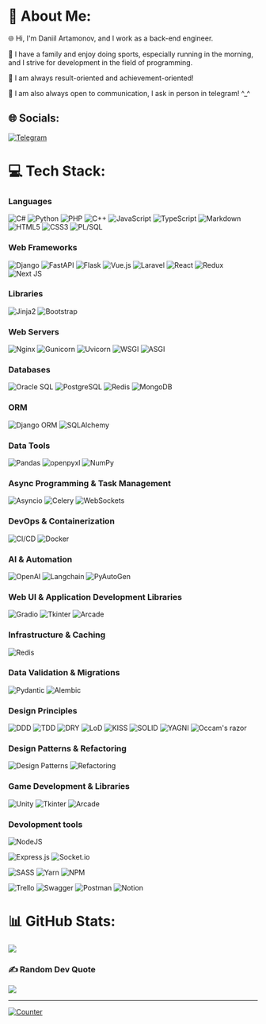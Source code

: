 # 💫 About Me:
🌐 Hi, I'm Daniil Artamonov, and I work as a back-end engineer.

🔭 I have a family and enjoy doing sports, especially running in the morning, and I strive for development in the field of programming.

👯 I am always result-oriented and achievement-oriented!

💬 I am also always open to communication, I ask in person in telegram! ^_^


## 🌐 Socials:
[![Telegram](https://img.shields.io/badge/Telegram-%230088CC.svg?logo=Telegram&logoColor=white)](https://t.me/shamemask)

# 💻 Tech Stack:

### Languages

![C#](https://img.shields.io/badge/c%23-%23239120.svg?style=for-the-badge&logo=c-sharp&logoColor=white)
![Python](https://img.shields.io/badge/python-%2314354C.svg?style=for-the-badge&logo=python&logoColor=white)
![PHP](https://img.shields.io/badge/php-%23777BB4.svg?style=for-the-badge&logo=php&logoColor=white)
 ![C++](https://img.shields.io/badge/c++-%2300599C.svg?style=for-the-badge&logo=c%2B%2B&logoColor=white) ![JavaScript](https://img.shields.io/badge/javascript-%23323330.svg?style=for-the-badge&logo=javascript&logoColor=%23F7DF1E) ![TypeScript](https://img.shields.io/badge/typescript-%23007ACC.svg?style=for-the-badge&logo=typescript&logoColor=white) ![Markdown](https://img.shields.io/badge/markdown-%23000000.svg?style=for-the-badge&logo=markdown&logoColor=white) ![HTML5](https://img.shields.io/badge/html5-%23E34F26.svg?style=for-the-badge&logo=html5&logoColor=white) ![CSS3](https://img.shields.io/badge/css3-%231572B6.svg?style=for-the-badge&logo=css3&logoColor=white) ![PL/SQL](https://img.shields.io/badge/plsql-%230B5394.svg?style=for-the-badge&logo=oracle&logoColor=white)


### Web Frameworks
![Django](https://img.shields.io/badge/Django-092E20?style=for-the-badge&logo=django&logoColor=green)
![FastAPI](https://img.shields.io/badge/fastapi-%2300C7B7.svg?style=for-the-badge&logo=fastapi&logoColor=white)
![Flask](https://img.shields.io/badge/flask-%23000000.svg?style=for-the-badge&logo=flask&logoColor=white)
![Vue.js](https://img.shields.io/badge/vuejs-%234FC08D.svg?style=for-the-badge&logo=vue.js&logoColor=white)
![Laravel](https://img.shields.io/badge/laravel-%23FF2D20.svg?style=for-the-badge&logo=laravel&logoColor=white)
![React](https://img.shields.io/badge/react-%2320232a.svg?style=for-the-badge&logo=react&logoColor=%2361DAFB) ![Redux](https://img.shields.io/badge/redux-%23593d88.svg?style=for-the-badge&logo=redux&logoColor=white)
![Next JS](https://img.shields.io/badge/Next-black?style=for-the-badge&logo=next.js&logoColor=white)

### Libraries
![Jinja2](https://img.shields.io/badge/jinja2-%230B5394.svg?style=for-the-badge&logo=jinja2&logoColor=white)
![Bootstrap](https://img.shields.io/badge/bootstrap-%23563D7C.svg?style=for-the-badge&logo=bootstrap&logoColor=white)

### Web Servers
![Nginx](https://img.shields.io/badge/nginx-%23009639.svg?style=for-the-badge&logo=nginx&logoColor=white)
![Gunicorn](https://img.shields.io/badge/gunicorn-%298729.svg?style=for-the-badge&logo=gunicorn&logoColor=white)
![Uvicorn](https://img.shields.io/badge/uvicorn-%23202829.svg?style=for-the-badge&logo=uvicorn&logoColor=white)
![WSGI](https://img.shields.io/badge/wsgi-%23000000.svg?style=for-the-badge)
![ASGI](https://img.shields.io/badge/asgi-%23232842.svg?style=for-the-badge)

### Databases
![Oracle SQL](https://img.shields.io/badge/oracle-%23F80000.svg?style=for-the-badge&logo=oracle&logoColor=white)
![PostgreSQL](https://img.shields.io/badge/postgresql-%23336791.svg?style=for-the-badge&logo=postgresql&logoColor=white)
![Redis](https://img.shields.io/badge/redis-%23DC382D.svg?style=for-the-badge&logo=redis&logoColor=white)
![MongoDB](https://img.shields.io/badge/MongoDB-%234ea94b.svg?style=for-the-badge&logo=mongodb&logoColor=white) 

### ORM
![Django ORM](https://img.shields.io/badge/Django_ORM-%23092E20.svg?style=for-the-badge&logo=django&logoColor=white)
![SQLAlchemy](https://img.shields.io/badge/sqlalchemy-%23CB3837.svg?style=for-the-badge&logo=sqlalchemy&logoColor=white)

### Data Tools
![Pandas](https://img.shields.io/badge/pandas-%23150458.svg?style=for-the-badge&logo=pandas&logoColor=white)
![openpyxl](https://img.shields.io/badge/openpyxl-%231B1C1D.svg?style=for-the-badge&logo=openpyxl&logoColor=white)
![NumPy](https://img.shields.io/badge/numpy-%23013243.svg?style=for-the-badge&logo=numpy&logoColor=white)

### Async Programming & Task Management
![Asyncio](https://img.shields.io/badge/asyncio-%23000000.svg?style=for-the-badge)
![Celery](https://img.shields.io/badge/celery-%2300C7B7.svg?style=for-the-badge&logo=celery&logoColor=white)
![WebSockets](https://img.shields.io/badge/websockets-%23FF6600.svg?style=for-the-badge)

### DevOps & Containerization
![CI/CD](https://img.shields.io/badge/cicd-%23007ACC.svg?style=for-the-badge)
![Docker](https://img.shields.io/badge/docker-%232496ED.svg?style=for-the-badge&logo=docker&logoColor=white)

### AI & Automation
![OpenAI](https://img.shields.io/badge/openai-%231E1E1E.svg?style=for-the-badge&logo=openai&logoColor=white)
![Langchain](https://img.shields.io/badge/langchain-%23202333.svg?style=for-the-badge)
![PyAutoGen](https://img.shields.io/badge/pyautogen-%23FF9800.svg?style=for-the-badge)

### Web UI & Application Development Libraries
![Gradio](https://img.shields.io/badge/gradio-%2300A896.svg?style=for-the-badge&logo=gradio&logoColor=white)
![Tkinter](https://img.shields.io/badge/tkinter-%230084B4.svg?style=for-the-badge)
![Arcade](https://img.shields.io/badge/arcade-%23FFCC33.svg?style=for-the-badge)

### Infrastructure & Caching
![Redis](https://img.shields.io/badge/redis-%23DC382D.svg?style=for-the-badge&logo=redis&logoColor=white)


### Data Validation & Migrations
![Pydantic](https://img.shields.io/badge/pydantic-%230033C7.svg?style=for-the-badge)
![Alembic](https://img.shields.io/badge/alembic-%23323330.svg?style=for-the-badge)

### Design Principles
![DDD](https://img.shields.io/badge/ddd-%23000000.svg?style=for-the-badge)
![TDD](https://img.shields.io/badge/tdd-%231E90FF.svg?style=for-the-badge)
![DRY](https://img.shields.io/badge/dry-%23232323.svg?style=for-the-badge)
![LoD](https://img.shields.io/badge/lod-%23808080.svg?style=for-the-badge)
![KISS](https://img.shields.io/badge/kiss-%239ACD32.svg?style=for-the-badge)
![SOLID](https://img.shields.io/badge/solid-%2332CD32.svg?style=for-the-badge)
![YAGNI](https://img.shields.io/badge/yagni-%238B4513.svg?style=for-the-badge)
![Occam's razor](https://img.shields.io/badge/occam%27s_razor-%239ACD32.svg?style=for-the-badge)


### Design Patterns & Refactoring
![Design Patterns](https://img.shields.io/badge/design_patterns-%23800000.svg?style=for-the-badge)
![Refactoring](https://img.shields.io/badge/refactoring-%231F75FE.svg?style=for-the-badge)

### Game Development & Libraries
![Unity](https://img.shields.io/badge/unity-%23000000.svg?style=for-the-badge&logo=unity&logoColor=white)
![Tkinter](https://img.shields.io/badge/tkinter-%230084B4.svg?style=for-the-badge)
![Arcade](https://img.shields.io/badge/arcade-%23FFCC33.svg?style=for-the-badge)


### Devolopment tools
![NodeJS](https://img.shields.io/badge/node.js-6DA55F?style=for-the-badge&logo=node.js&logoColor=white)

![Express.js](https://img.shields.io/badge/express.js-%23404d59.svg?style=for-the-badge&logo=express&logoColor=%2361DAFB)   ![Socket.io](https://img.shields.io/badge/Socket.io-black?style=for-the-badge&logo=socket.io&badgeColor=010101)

![SASS](https://img.shields.io/badge/SASS-hotpink.svg?style=for-the-badge&logo=SASS&logoColor=white) 
![Yarn](https://img.shields.io/badge/yarn-%232C8EBB.svg?style=for-the-badge&logo=yarn&logoColor=white) ![NPM](https://img.shields.io/badge/NPM-%23000000.svg?style=for-the-badge&logo=npm&logoColor=white)

![Trello](https://img.shields.io/badge/Trello-%23026AA7.svg?style=for-the-badge&logo=Trello&logoColor=white) ![Swagger](https://img.shields.io/badge/-Swagger-%23Clojure?style=for-the-badge&logo=swagger&logoColor=white) ![Postman](https://img.shields.io/badge/Postman-FF6C37?style=for-the-badge&logo=postman&logoColor=white) ![Notion](https://img.shields.io/badge/Notion-%23000000.svg?style=for-the-badge&logo=notion&logoColor=white)

# 📊 GitHub Stats:
![](https://github-readme-streak-stats.herokuapp.com/?user=shamemask&theme=vue-dark&hide_border=true)<br/>

### ✍️ Random Dev Quote
![](https://quotes-github-readme.vercel.app/api?type=horizontal&theme=radical)

---
[![Counter](https://visitcount.itsvg.in/api?id=shamemask&icon=0&color=1)](https://visitcount.itsvg.in)
